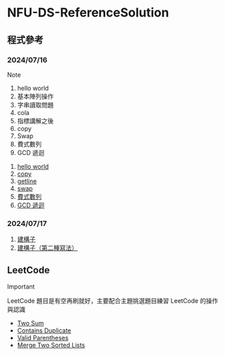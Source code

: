 # NFU-DS-ReferenceSolution

## 程式參考

### 2024/07/16

> [!NOTE]
>
> 1. hello world
> 2. 基本陣列操作
> 3. 字串讀取問題
> 4. cola
> 5. 指標講解之後
> 6. copy
> 7. Swap
> 8. 費式數列
> 9. GCD 遞迴

1. [hello world](0716/hello.cpp)
2. [copy](0716/copy.cpp)
3. [getline](0716/getline.cpp)
4. [swap](0716/swap.cpp)
5. [費式數列](0716/fibonacci.cpp)
6. [GCD 遞迴](0716/gcd.cpp)

### 2024/07/17

1. [建構子](0717/constructor.cpp)
2. [建構子（第二種寫法）](0717/constructor_alternative.cpp)

## LeetCode

> [!IMPORTANT]
> LeetCode 題目是有空再刷就好，主要配合主題挑選題目練習 LeetCode 的操作與認識

- [Two Sum](https://leetcode.com/problems/two-sum/description/)
- [Contains Duplicate](https://leetcode.com/problems/contains-duplicate/description/)
- [Valid Parentheses](https://leetcode.com/problems/valid-parentheses/description/)
- [Merge Two Sorted Lists](https://leetcode.com/problems/merge-two-sorted-lists/description/)
